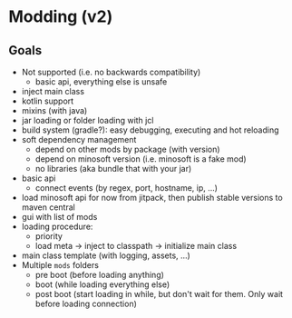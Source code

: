 # Modding (v2)

## Goals

- Not supported (i.e. no backwards compatibility)
  - basic api, everything else is unsafe
- inject main class
- kotlin support
- mixins (with java)
- jar loading or folder loading with jcl
- build system (gradle?): easy debugging, executing and hot reloading
- soft dependency management
  - depend on other mods by package (with version)
  - depend on minosoft version (i.e. minosoft is a fake mod)
  - no libraries (aka bundle that with your jar)
- basic api
  - connect events (by regex, port, hostname, ip, …)
- load minosoft api for now from jitpack, then publish stable versions to maven central
- gui with list of mods
- loading procedure:
  - priority
  - load meta -> inject to classpath -> initialize main class
- main class template (with logging, assets, ...)
- Multiple `mods` folders
  - pre boot (before loading anything)
  - boot (while loading everything else)
  - post boot (start loading in while, but don't wait for them. Only wait before loading connection)
